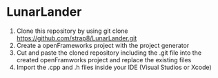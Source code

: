# LunarLander
1. Clone this repository by using
    git clone https://github.com/strap8/LunarLander.git
2. Create a openFrameworks project with the project generator
3. Cut and paste the cloned repository including the .git file into the created openFramworks project and replace the existing files
4. Import the .cpp and .h files inside your IDE (Visual Studios or Xcode)
